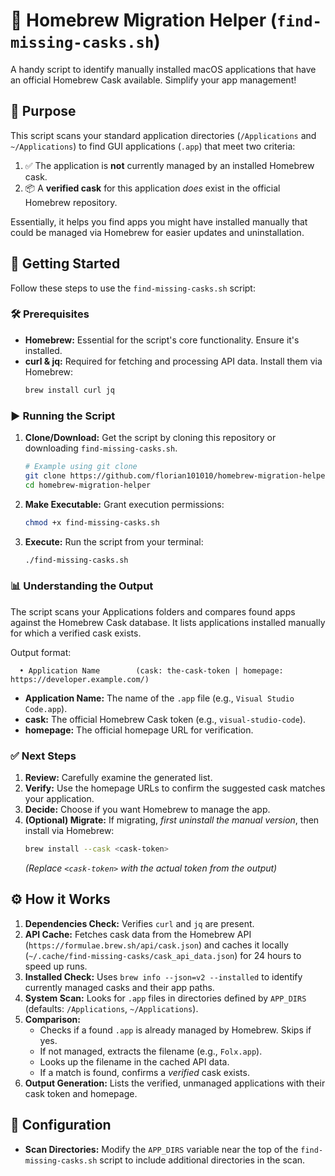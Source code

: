 # 🍺 Homebrew Migration Helper (`find-missing-casks.sh`)

A handy script to identify manually installed macOS applications that have an official Homebrew Cask available. Simplify your app management!

## 🎯 Purpose

This script scans your standard application directories (`/Applications` and `~/Applications`) to find GUI applications (`.app`) that meet two criteria:

1.  ✅ The application is **not** currently managed by an installed Homebrew cask.
2.  📦 A **verified cask** for this application *does* exist in the official Homebrew repository.

Essentially, it helps you find apps you might have installed manually that could be managed via Homebrew for easier updates and uninstallation.

## 🚀 Getting Started

Follow these steps to use the `find-missing-casks.sh` script:

### 🛠️ Prerequisites

*   **Homebrew:** Essential for the script's core functionality. Ensure it's installed.
*   **curl & jq:** Required for fetching and processing API data. Install them via Homebrew:
    ```bash
    brew install curl jq
    ```

### ▶️ Running the Script

1.  **Clone/Download:** Get the script by cloning this repository or downloading `find-missing-casks.sh`.
    ```bash
    # Example using git clone
    git clone https://github.com/florian101010/homebrew-migration-helper.git
    cd homebrew-migration-helper
    ```
2.  **Make Executable:** Grant execution permissions:
    ```bash
    chmod +x find-missing-casks.sh
    ```
3.  **Execute:** Run the script from your terminal:
    ```bash
    ./find-missing-casks.sh
    ```

### 📊 Understanding the Output

The script scans your Applications folders and compares found apps against the Homebrew Cask database. It lists applications installed manually for which a verified cask exists.

Output format:
```
  • Application Name        (cask: the-cask-token | homepage: https://developer.example.com/)
```
*   **Application Name:** The name of the `.app` file (e.g., `Visual Studio Code.app`).
*   **cask:** The official Homebrew Cask token (e.g., `visual-studio-code`).
*   **homepage:** The official homepage URL for verification.

### ✅ Next Steps

1.  **Review:** Carefully examine the generated list.
2.  **Verify:** Use the homepage URLs to confirm the suggested cask matches your application.
3.  **Decide:** Choose if you want Homebrew to manage the app.
4.  **(Optional) Migrate:** If migrating, *first uninstall the manual version*, then install via Homebrew:
    ```bash
    brew install --cask <cask-token>
    ```
    *(Replace `<cask-token>` with the actual token from the output)*

## ⚙️ How it Works

1.  **Dependencies Check:** Verifies `curl` and `jq` are present.
2.  **API Cache:** Fetches cask data from the Homebrew API (`https://formulae.brew.sh/api/cask.json`) and caches it locally (`~/.cache/find-missing-casks/cask_api_data.json`) for 24 hours to speed up runs.
3.  **Installed Check:** Uses `brew info --json=v2 --installed` to identify currently managed casks and their app paths.
4.  **System Scan:** Looks for `.app` files in directories defined by `APP_DIRS` (defaults: `/Applications`, `~/Applications`).
5.  **Comparison:**
    *   Checks if a found `.app` is already managed by Homebrew. Skips if yes.
    *   If not managed, extracts the filename (e.g., `Folx.app`).
    *   Looks up the filename in the cached API data.
    *   If a match is found, confirms a *verified* cask exists.
6.  **Output Generation:** Lists the verified, unmanaged applications with their cask token and homepage.

## 🔧 Configuration

*   **Scan Directories:** Modify the `APP_DIRS` variable near the top of the `find-missing-casks.sh` script to include additional directories in the scan.